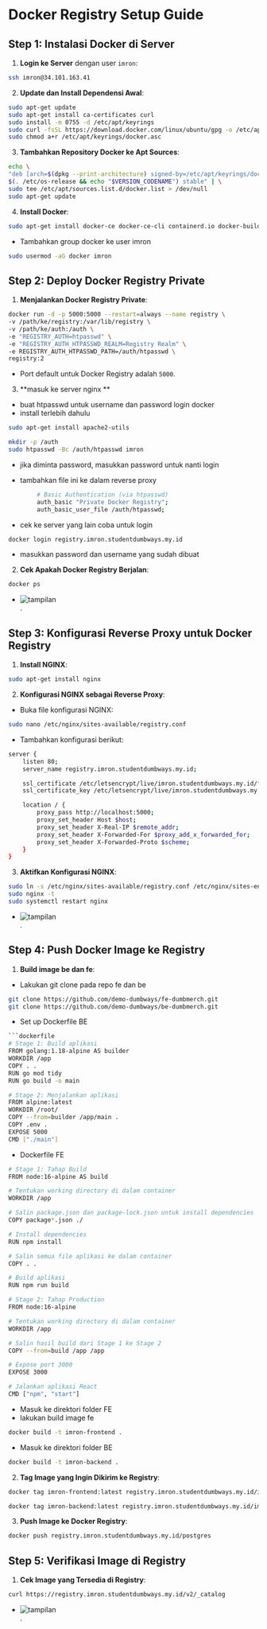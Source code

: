 # Docker Registry Setup Guide

## Step 1: Instalasi Docker di Server

1. **Login ke Server** dengan user `imron`:
```bash
ssh imron@34.101.163.41
```

2. **Update dan Install Dependensi Awal**:
```bash
sudo apt-get update
sudo apt-get install ca-certificates curl
sudo install -m 0755 -d /etc/apt/keyrings
sudo curl -fsSL https://download.docker.com/linux/ubuntu/gpg -o /etc/apt/keyrings/docker.asc
sudo chmod a+r /etc/apt/keyrings/docker.asc
```

3. **Tambahkan Repository Docker ke Apt Sources**:
```bash
echo \
"deb [arch=$(dpkg --print-architecture) signed-by=/etc/apt/keyrings/docker.asc] https://download.docker.com/linux/ubuntu \
$(. /etc/os-release && echo "$VERSION_CODENAME") stable" | \
sudo tee /etc/apt/sources.list.d/docker.list > /dev/null
sudo apt-get update
```

4. **Install Docker**:
```bash
sudo apt-get install docker-ce docker-ce-cli containerd.io docker-buildx-plugin docker-compose-plugin
```
* Tambahkan group docker ke user imron
```bash
sudo usermod -aG docker imron
```

## Step 2: Deploy Docker Registry Private

1. **Menjalankan Docker Registry Private**:
```bash
docker run -d -p 5000:5000 --restart=always --name registry \
-v /path/ke/registry:/var/lib/registry \
-v /path/ke/auth:/auth \
-e "REGISTRY_AUTH=htpasswd" \
-e "REGISTRY_AUTH_HTPASSWD_REALM=Registry Realm" \
-e REGISTRY_AUTH_HTPASSWD_PATH=/auth/htpasswd \
registry:2

```
* Port default untuk Docker Registry adalah `5000`.

3. **masuk ke server nginx **
- buat htpasswd untuk username dan password login docker
- install terlebih dahulu
```bash
sudo apt-get install apache2-utils

mkdir -p /auth
sudo htpasswd -Bc /auth/htpasswd imron
```
- jika diminta password, masukkan password untuk nanti login

- tambahkan file ini ke dalam reverse proxy
```bash
        # Basic Authentication (via htpasswd)
        auth_basic "Private Docker Registry";
        auth_basic_user_file /auth/htpasswd;
```

- cek ke server yang lain coba untuk login
```bash
docker login registry.imron.studentdumbways.my.id
```
- masukkan password dan username yang sudah dibuat

2. **Cek Apakah Docker Registry Berjalan**:
```bash
docker ps
```
* ![tampilan](images/1.png) <br>.

## Step 3: Konfigurasi Reverse Proxy untuk Docker Registry

1. **Install NGINX**:
```bash
sudo apt-get install nginx
```

2. **Konfigurasi NGINX sebagai Reverse Proxy**:
* Buka file konfigurasi NGINX:
```bash
sudo nano /etc/nginx/sites-available/registry.conf
```

* Tambahkan konfigurasi berikut:
```bash
server {
    listen 80;
    server_name registry.imron.studentdumbways.my.id;

    ssl_certificate /etc/letsencrypt/live/imron.studentdumbways.my.id/fullchain.pem;
    ssl_certificate_key /etc/letsencrypt/live/imron.studentdumbways.my.id/privkey.pem;

    location / {
        proxy_pass http://localhost:5000;
        proxy_set_header Host $host;
        proxy_set_header X-Real-IP $remote_addr;
        proxy_set_header X-Forwarded-For $proxy_add_x_forwarded_for;
        proxy_set_header X-Forwarded-Proto $scheme;
    }
}
```

3. **Aktifkan Konfigurasi NGINX**:
```bash
sudo ln -s /etc/nginx/sites-available/registry.conf /etc/nginx/sites-enabled/
sudo nginx -t
sudo systemctl restart nginx
```
* ![tampilan](images/2.png) <br>.

## Step 4: Push Docker Image ke Registry

1. **Build image be dan fe**:
- Lakukan git clone pada repo fe dan be

```bash
git clone https://github.com/demo-dumbways/fe-dumbmerch.git
git clone https://github.com/demo-dumbways/be-dumbmerch.git
```

- Set up Dockerfile BE
```bash
```dockerfile
# Stage 1: Build aplikasi
FROM golang:1.18-alpine AS builder  
WORKDIR /app
COPY . .
RUN go mod tidy
RUN go build -o main

# Stage 2: Menjalankan aplikasi
FROM alpine:latest
WORKDIR /root/
COPY --from=builder /app/main .
COPY .env .  
EXPOSE 5000
CMD ["./main"]
```
- Dockerfile FE
```bash
# Stage 1: Tahap Build
FROM node:16-alpine AS build

# Tentukan working directory di dalam container
WORKDIR /app

# Salin package.json dan package-lock.json untuk install dependencies
COPY package*.json ./

# Install dependencies
RUN npm install

# Salin semua file aplikasi ke dalam container
COPY . .

# Build aplikasi
RUN npm run build

# Stage 2: Tahap Production
FROM node:16-alpine

# Tentukan working directory di dalam container
WORKDIR /app

# Salin hasil build dari Stage 1 ke Stage 2
COPY --from=build /app /app

# Expose port 3000
EXPOSE 3000

# Jalankan aplikasi React
CMD ["npm", "start"]
```

- Masuk ke direktori folder FE
- lakukan build image fe

```bash
docker build -t imron-frontend .
```

- Masuk ke direktori folder BE
```bash
docker build -t imron-backend .
```

2. **Tag Image yang Ingin Dikirim ke Registry**:
```bash
docker tag imron-frontend:latest registry.imron.studentdumbways.my.id/imron-frontend:latest
```

```bash
docker tag imron-backend:latest registry.imron.studentdumbways.my.id/imron-backend:latest

```

3. **Push Image ke Docker Registry**:
```bash
docker push registry.imron.studentdumbways.my.id/postgres
```

## Step 5: Verifikasi Image di Registry

1. **Cek Image yang Tersedia di Registry**:
```bash
curl https://registry.imron.studentdumbways.my.id/v2/_catalog
```
* ![tampilan](images/3.png) <br>.